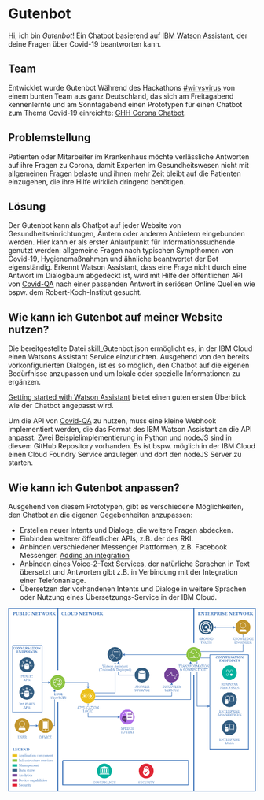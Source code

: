 # Gutenbot
Hi, ich bin *Gutenbot*! Ein Chatbot basierend auf [IBM Watson Assistant](https://www.ibm.com/cloud/watson-assistant/), der deine Fragen über Covid-19 beantworten kann.

## Team
Entwicklet wurde Gutenbot Während des Hackathons [#wirvsvirus](https://wirvsvirushackathon.org/) von einem bunten Team aus ganz Deutschland, das sich am Freitagabend kennenlernte und am Sonntagabend einen Prototypen für einen Chatbot zum Thema Covid-19 einreichte: [GHH Corona Chatbot](https://devpost.com/software/ghh-corona-chatbot).

## Problemstellung
Patienten oder Mitarbeiter im Krankenhaus möchte verlässliche Antworten auf ihre Fragen zu Corona, damit Experten im Gesundheitswesen nicht mit allgemeinen Fragen belaste und ihnen mehr Zeit bleibt auf die Patienten einzugehen, die ihre Hilfe wirklich dringend benötigen.

## Lösung
Der Gutenbot kann als Chatbot auf jeder Website von Gesundheitseinrichtungen, Ämtern oder anderen Anbietern eingebunden werden. Hier kann er als erster Anlaufpunkt für Informationssuchende genutzt werden: allgemeine Fragen nach typischen Sympthomen von Covid-19, Hygienemaßnahmen und ähnliche beantwortet der Bot eigenständig. Erkennt Watson Assistant, dass eine Frage nicht durch eine Antwort im Dialogbaum abgedeckt ist, wird mit Hilfe der öffentlichen API von [Covid-QA](https://covid.deepset.ai/home) nach einer passenden Antwort in seriösen Online Quellen wie bspw. dem Robert-Koch-Institut gesucht.

## Wie kann ich Gutenbot auf meiner Website nutzen?
Die bereitgestellte Datei skill_Gutenbot.json ermöglicht es, in der IBM Cloud einen Watsons Assistant Service einzurichten. Ausgehend von den bereits vorkonfigurierten Dialogen, ist es so möglich, den Chatbot auf die eigenen Bedürfnisse anzupassen und um lokale oder spezielle Informationen zu ergänzen. 

[Getting started with Watson Assistant](https://cloud.ibm.com/docs/services/assistant?topic=assistant-getting-started#getting-started) bietet einen guten ersten Überblick wie der Chatbot angepasst wird.

Um die API von [Covid-QA](https://covid.deepset.ai/home) zu nutzen, muss eine kleine Webhook implementiert werden, die das Format des IBM Watson Assistant an die API anpasst. Zwei Beispielimplementierung in Python und nodeJS sind in diesem GitHub Repository vorhanden. Es ist bspw. möglich in der IBM Cloud einen Cloud Foundry Service anzulegen und dort den nodeJS Server zu starten.

## Wie kann ich Gutenbot anpassen?
Ausgehend von diesem Prototypen, gibt es verschiedene Möglichkeiten, den Chatbot an die eigenen Gegebenheiten anzupassen:
- Erstellen neuer Intents und Dialoge, die weitere Fragen abdecken.
- Einbinden weiterer öffentlicher APIs, z.B. der des RKI.
- Anbinden verschiedener Messenger Plattformen, z.B. Facebook Messenger. [Adding an integration](https://cloud.ibm.com/docs/assistant?topic=assistant-deploy-integration-add)
- Anbinden eines Voice-2-Text Services, der natürliche Sprachen in Text übersetzt und Antworten gibt z.B. in Verbindung mit der Integration einer Telefonanlage.
- Übersetzen der vorhandenen Intents und Dialoge in weitere Sprachen oder Nutzung eines Übersetzungs-Service in der IBM Cloud.

![IBM Watson Assistant Überblick](https://raw.githubusercontent.com/WirVsVirus-IBM/1344_ghh_corona-chatbot/master/Watson%20Assistant%20Skills/IBMWatsonOverview.png?raw=true  "IBM Watson Assistant Überblick")
